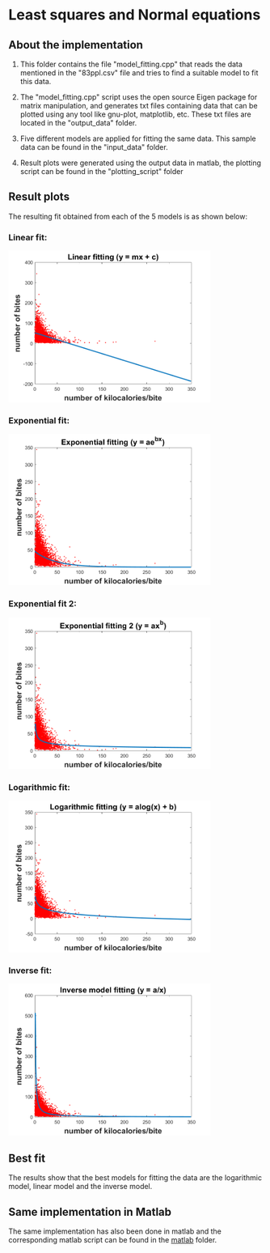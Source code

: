 # Least squares and Normal equations

## About the implementation
1. This folder contains the file "model_fitting.cpp" that reads the data mentioned in the "83ppl.csv" file and tries to find a suitable model to fit this data.

2. The "model_fitting.cpp" script uses the open source Eigen package for matrix manipulation, and generates txt files containing data that can be plotted using any tool like gnu-plot, matplotlib, etc. These txt files are located in the "output_data" folder.

3. Five different models are applied for fitting the same data. This sample data can be found in the "input_data" folder.

4. Result plots were generated using the output data in matlab, the plotting script can be found in the "plotting_script" folder

## Result plots
The resulting fit obtained from each of the 5 models is as shown below:

### Linear fit:
<img src="https://github.com/shorane/cpp_tracking_filtering_estimation/blob/master/Least_squares_and_normal_equations/Result_plots/linear_plot.png" width="400" height="300"/>

### Exponential fit:
<img src="https://github.com/shorane/cpp_tracking_filtering_estimation/blob/master/Least_squares_and_normal_equations/Result_plots/Exp_plot.png" width="400" height="300"/>

### Exponential fit 2:
<img src = "https://github.com/shorane/cpp_tracking_filtering_estimation/blob/master/Least_squares_and_normal_equations/Result_plots/x_Exp_plot.png" width="400" height="300"/>

### Logarithmic fit:
<img src="https://github.com/shorane/cpp_tracking_filtering_estimation/blob/master/Least_squares_and_normal_equations/Result_plots/log_plot.png"  width="400" height="300"/>

### Inverse fit: 
<img src="https://github.com/shorane/cpp_tracking_filtering_estimation/blob/master/Least_squares_and_normal_equations/Result_plots/inv_plot.png"  width="400" height="300"/>

## Best fit
The results show that the best models for fitting the data are the logarithmic model, linear model and the inverse model.

## Same implementation in Matlab
The same implementation has also been done in matlab and the corresponding matlab script can be found in the [matlab](https://github.com/shorane/cpp_tracking_filtering_estimation/tree/master/Least_squares_and_normal_equations/matlab) folder.
